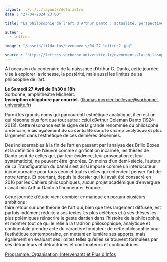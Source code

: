 ```yaml
---
layout: ../../../layouts/Actu.astro
date : "27-04-2024 23:00"

title: "La philosophie de l'art d'Arthur Danto : actualité, perspectives et critiques"

auteur :
  - lettres

image : "/assets/fildactus/evenements/04-27-lettres2.jpg"

source : "https://lettres.sorbonne-universite.fr/evenements/la-philosophie-de-l-art-d-arthur-danto-actualite-perspectives-et-critiques"
---
```


À l’occasion du centenaire de la naissance d’Arthur C. Danto, cette journée vise à explorer la richesse, la postérité, mais aussi les limites de sa philosophie de l’art.

__Le Samedi 27 Avril de 9h30 à 18h__  
Sorbonne, amphithéâtre Michelet.  
__Inscription obligatoire par courriel.__ (thomas.mercier-bellevue@sorbonne-universite.fr)

Parmi les grands noms qui parcourent l’esthétique analytique, il en est un qui résonne plus fort que tout autre : celui d’Arthur Coleman Danto (1924- 2013). Cette résonance est le signe de la grande renommée du philosophe américain, mais également de sa centralité dans le champ analytique et plus largement dans l’esthétique de ces dernières décennies.

Des indiscernables à la fin de l’art en passant par l’analyse des Brillo Boxes et la définition de l’œuvre comme signification incarnée, les thèses de Danto sont de celles qui, par leur évidence, leur provocation et leur systématicité, ne peuvent être ignorées. En moins d’un demi-siècle, l’auteur de La Transfiguration du banal s’est ainsi imposé comme un interlocuteur incontournable pour tous ceux et toutes celles qui entendent penser l’art de notre temps. Et pourtant, depuis le dossier qui lui avait été consacré en 2016 par les Cahiers philosophiques, aucun projet académique d’envergure n’avait mis Arthur Danto à l’honneur en France.

Cette journée d’étude vient combler ce manque en portant plusieurs ambitions :  
faire retour sur une théorie de l’art qui, bien que très largement diffusée, est parfois indûment réduite à ses textes les plus célèbres et à ses thèses les plus polémiques
réinscrire le geste dantien dans l’histoire de la philosophie, et montrer tout ce qui le relie à la tradition philosophique, analytique et continentale
prendre acte du caractère fondateur de cette philosophie pour l’esthétique contemporaine, en mettant en lumière ses apports, mais également en évaluant ses limites telles qu’elles se trouvent formulées par ses détracteurs et détractrices et continuateurs et continuatrices.

[Programme, Organisation, Intervenants et Plus d'Infos](https://lettres.sorbonne-universite.fr/evenements/la-philosophie-de-l-art-d-arthur-danto-actualite-perspectives-et-critiques)